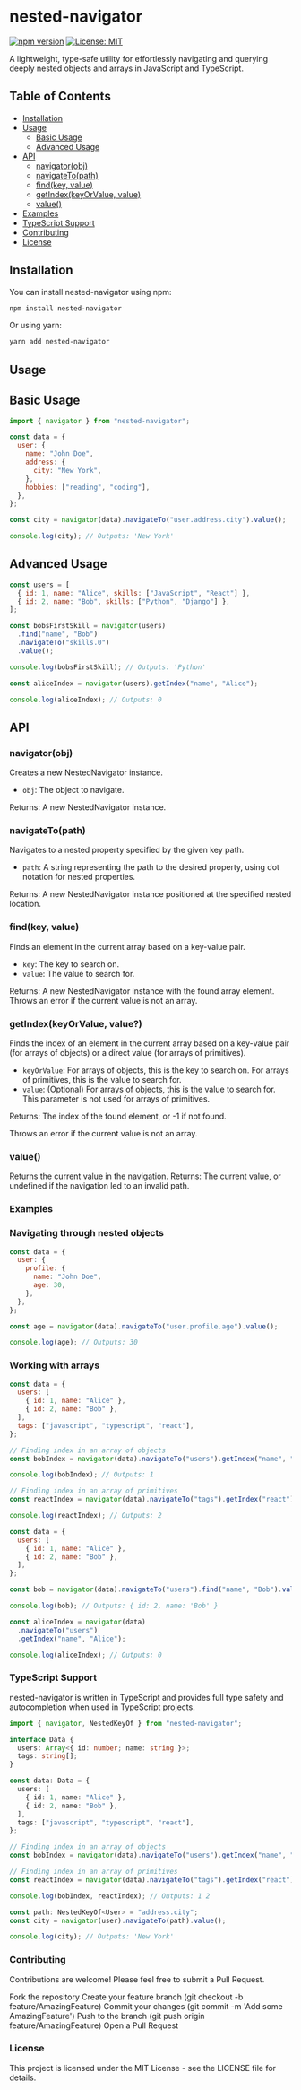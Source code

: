 # nested-navigator

[![npm version](https://img.shields.io/npm/v/nested-navigator.svg)](https://www.npmjs.com/package/nested-navigator)
[![License: MIT](https://img.shields.io/badge/License-MIT-yellow.svg)](https://opensource.org/licenses/MIT)

A lightweight, type-safe utility for effortlessly navigating and querying deeply nested objects and arrays in JavaScript and TypeScript.

## Table of Contents

- [Installation](#installation)
- [Usage](#usage)
  - [Basic Usage](#basic-usage)
  - [Advanced Usage](#advanced-usage)
- [API](#api)
  - [navigator(obj)](#navigatorobj)
  - [navigateTo(path)](#navigatetopath)
  - [find(key, value)](#findkey-value)
  - [getIndex(keyOrValue, value)](#getIndexkeyOrValue-value)
  - [value()](#value)
- [Examples](#examples)
- [TypeScript Support](#typescript-support)
- [Contributing](#contributing)
- [License](#license)

## Installation

You can install nested-navigator using npm:

```bash
npm install nested-navigator
```

Or using yarn:

```bash
yarn add nested-navigator
```

## Usage

## Basic Usage

```javascript
import { navigator } from "nested-navigator";

const data = {
  user: {
    name: "John Doe",
    address: {
      city: "New York",
    },
    hobbies: ["reading", "coding"],
  },
};

const city = navigator(data).navigateTo("user.address.city").value();

console.log(city); // Outputs: 'New York'
```

## Advanced Usage

```javascript
const users = [
  { id: 1, name: "Alice", skills: ["JavaScript", "React"] },
  { id: 2, name: "Bob", skills: ["Python", "Django"] },
];

const bobsFirstSkill = navigator(users)
  .find("name", "Bob")
  .navigateTo("skills.0")
  .value();

console.log(bobsFirstSkill); // Outputs: 'Python'

const aliceIndex = navigator(users).getIndex("name", "Alice");

console.log(aliceIndex); // Outputs: 0
```

## API

### navigator(obj)

Creates a new NestedNavigator instance.

- `obj`: The object to navigate.

Returns: A new NestedNavigator instance.

### navigateTo(path)

Navigates to a nested property specified by the given key path.

- `path`: A string representing the path to the desired property, using dot notation for nested properties.

Returns: A new NestedNavigator instance positioned at the specified nested location.

### find(key, value)

Finds an element in the current array based on a key-value pair.

- `key`: The key to search on.
- `value`: The value to search for.

Returns: A new NestedNavigator instance with the found array element.
Throws an error if the current value is not an array.

### getIndex(keyOrValue, value?)

Finds the index of an element in the current array based on a key-value pair (for arrays of objects) or a direct value (for arrays of primitives).

- `keyOrValue`: For arrays of objects, this is the key to search on. For arrays of primitives, this is the value to search for.
- `value`: (Optional) For arrays of objects, this is the value to search for. This parameter is not used for arrays of primitives.

Returns: The index of the found element, or -1 if not found.

Throws an error if the current value is not an array.

### value()

Returns the current value in the navigation.
Returns: The current value, or undefined if the navigation led to an invalid path.

### Examples

### Navigating through nested objects

```javascript
const data = {
  user: {
    profile: {
      name: "John Doe",
      age: 30,
    },
  },
};

const age = navigator(data).navigateTo("user.profile.age").value();

console.log(age); // Outputs: 30
```

### Working with arrays

```javascript
const data = {
  users: [
    { id: 1, name: "Alice" },
    { id: 2, name: "Bob" },
  ],
  tags: ["javascript", "typescript", "react"],
};

// Finding index in an array of objects
const bobIndex = navigator(data).navigateTo("users").getIndex("name", "Bob");

console.log(bobIndex); // Outputs: 1

// Finding index in an array of primitives
const reactIndex = navigator(data).navigateTo("tags").getIndex("react");

console.log(reactIndex); // Outputs: 2
```

```javascript
const data = {
  users: [
    { id: 1, name: "Alice" },
    { id: 2, name: "Bob" },
  ],
};

const bob = navigator(data).navigateTo("users").find("name", "Bob").value();

console.log(bob); // Outputs: { id: 2, name: 'Bob' }

const aliceIndex = navigator(data)
  .navigateTo("users")
  .getIndex("name", "Alice");

console.log(aliceIndex); // Outputs: 0
```

### TypeScript Support

nested-navigator is written in TypeScript and provides full type safety and autocompletion when used in TypeScript projects.

```typescript
import { navigator, NestedKeyOf } from "nested-navigator";

interface Data {
  users: Array<{ id: number; name: string }>;
  tags: string[];
}

const data: Data = {
  users: [
    { id: 1, name: "Alice" },
    { id: 2, name: "Bob" },
  ],
  tags: ["javascript", "typescript", "react"],
};

// Finding index in an array of objects
const bobIndex = navigator(data).navigateTo("users").getIndex("name", "Bob");

// Finding index in an array of primitives
const reactIndex = navigator(data).navigateTo("tags").getIndex("react");

console.log(bobIndex, reactIndex); // Outputs: 1 2

const path: NestedKeyOf<User> = "address.city";
const city = navigator(user).navigateTo(path).value();

console.log(city); // Outputs: 'New York'
```

### Contributing

Contributions are welcome! Please feel free to submit a Pull Request.

Fork the repository
Create your feature branch (git checkout -b feature/AmazingFeature)
Commit your changes (git commit -m 'Add some AmazingFeature')
Push to the branch (git push origin feature/AmazingFeature)
Open a Pull Request

### License

This project is licensed under the MIT License - see the LICENSE file for details.

